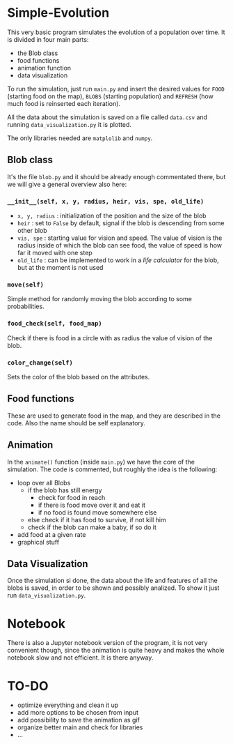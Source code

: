# Simple-Evolution
This very basic program simulates the evolution of a population over time. It is divided in four main parts:
+ the Blob class
+ food functions
+ animation function
+ data visualization

To run the simulation, just run `main.py` and insert the desired values for `FOOD` (starting food on the map), `BLOBS` (starting population) and `REFRESH` (how much food is reinserted each iteration).

All the data about the simulation is saved on a file called `data.csv` and running `data_visualization.py` it is plotted.

The only libraries needed are `matplolib` and `numpy`.

## Blob class
It's the file `blob.py` and it should be already enough commentated there, but we will give a general overview also here:
### `__init__(self, x, y, radius, heir, vis, spe, old_life)`
+ `x, y, radius` : initialization of the position and the size of the blob
+ `heir` : set to `False` by default, signal if the blob is descending from some other blob
+ `vis, spe` : starting value for vision and speed. The value of vision is the radius inside of which the blob can see food, the value of speed is how far it moved with one step
+ `old_life` : can be implemented to work in a _life calculator_ for the blob, but at the moment is not used
### `move(self)`
Simple method for randomly moving the blob according to some probabilities.
### `food_check(self, food_map)`
Check if there is food in a circle with as radius the value of vision of the blob.
### `color_change(self)`
Sets the color of the blob based on the attributes.


## Food functions
These are used to generate food in the map, and they are described in the code. Also the name should be self explanatory.

## Animation
In the `animate()` function (inside `main.py`) we have the core of the simulation. The code is commented, but roughly the idea is the following:
+ loop over all Blobs
    + if the blob has still energy
        + check for food in reach
        + if there is food move over it and eat it
        + if no food is found move somewhere else
    + else check if it has food to survive, if not kill him
    + check if the blob can make a baby, if so do it
+ add food at a given rate
+ graphical stuff

## Data Visualization
Once the simulation si done, the data about the life and features of all the blobs is saved, in order to be shown and possibly analized. To show it just run `data_visualization.py`.

# Notebook
There is also a Jupyter notebook version of the program, it is not very convenient though, since the animation is quite heavy and makes the whole notebook slow and not efficient. It is there anyway.

# TO-DO
+ optimize everything and clean it up
+ add more options to be chosen from input
+ add possibility to save the animation as gif
+ organize better main and check for libraries
+ ...
